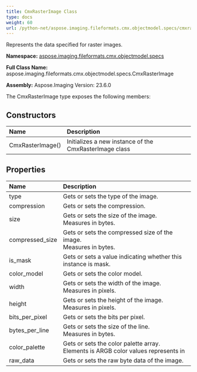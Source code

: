 ```yaml
---
title: CmxRasterImage Class
type: docs
weight: 60
url: /python-net/aspose.imaging.fileformats.cmx.objectmodel.specs/cmxrasterimage/
---
```


Represents the data specified for raster images.

**Namespace:** [aspose.imaging.fileformats.cmx.objectmodel.specs](/imaging/python-net/aspose.imaging.fileformats.cmx.objectmodel.specs/)

**Full Class Name:** aspose.imaging.fileformats.cmx.objectmodel.specs.CmxRasterImage

**Assembly:**  Aspose.Imaging Version: 23.6.0

The CmxRasterImage type exposes the following members:
## **Constructors**
|**Name**|**Description**|
| :- | :- |
|CmxRasterImage()|Initializes a new instance of the CmxRasterImage class|
## **Properties**
|**Name**|**Description**|
| :- | :- |
|type|Gets or sets the type of the image.|
|compression|Gets or sets the compression.|
|size|Gets or sets the size of the image.<br/>            Measures in bytes.|
|compressed_size|Gets or sets the compressed size of the image.<br/>            Measures in bytes.|
|is_mask|Gets or sets a value indicating whether this instance is mask.|
|color_model|Gets or sets the color model.|
|width|Gets or sets the width of the image.<br/>            Measures in pixels.|
|height|Gets or sets the height of the image.<br/>            Measures in pixels.|
|bits_per_pixel|Gets or sets the bits per pixel.|
|bytes_per_line|Gets or sets the size of the line.<br/>            Measures in bytes.|
|color_palette|Gets or sets the color palette array.<br/>            Elements is ARGB color values represents in|
|raw_data|Gets or sets the raw byte data of the image.|
